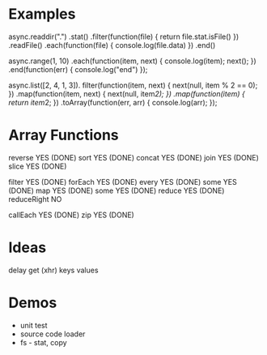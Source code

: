Examples
========

async.readdir(".")
    .stat()
    .filter(function(file) {
        return file.stat.isFile()
    })
    .readFile()
    .each(function(file) {
        console.log(file.data)
    })
    .end()

async.range(1, 10)
	.each(function(item, next) {
		console.log(item);
		next();
	})
	.end(function(err) {
		console.log("end")
	});
	
async.list([2, 4, 1, 3]).
	filter(function(item, next) {
		next(null, item % 2 == 0);
	})
	.map(function(item, next) {
		next(null, item*2);
	})
	.map(function(item) {
		return item*2;
	})
	.toArray(function(err, arr) {
		console.log(arr);
	});
	
	

Array Functions
===============

reverse YES (DONE)
sort YES (DONE)
concat YES (DONE)
join YES (DONE)
slice YES (DONE)

filter YES (DONE)
forEach YES (DONE)
every YES (DONE)
some YES (DONE)
map YES (DONE)
some YES (DONE)
reduce YES (DONE)
reduceRight NO

callEach YES (DONE)
zip YES (DONE)


Ideas
=====

delay
get (xhr)
keys
values


Demos
=====

- unit test
- source code loader
- fs - stat, copy